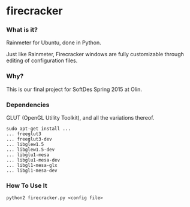 # firecracker

### What is it?

Rainmeter for Ubuntu, done in Python.

Just like Rainmeter, Firecracker windows are fully customizable through editing of configuration files.

### Why?

This is our final project for SoftDes Spring 2015 at Olin.

### Dependencies
GLUT (OpenGL Utility Toolkit), and all the variations thereof.
```
sudo apt-get install ...
... freeglut3
... freeglut3-dev
... libglew1.5
... libglew1.5-dev
... libglu1-mesa
... libglu1-mesa-dev
... libgl1-mesa-glx
... libgl1-mesa-dev
```

### How To Use It

`python2 firecracker.py <config file>`
